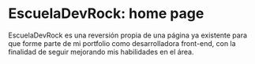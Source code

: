 # EscuelaDevRock: home page
EscuelaDevRock es una reversión propia de una página ya existente para que forme parte de mi portfolio como desarrolladora front-end, con la finalidad de seguir mejorando mis habilidades en el área.
